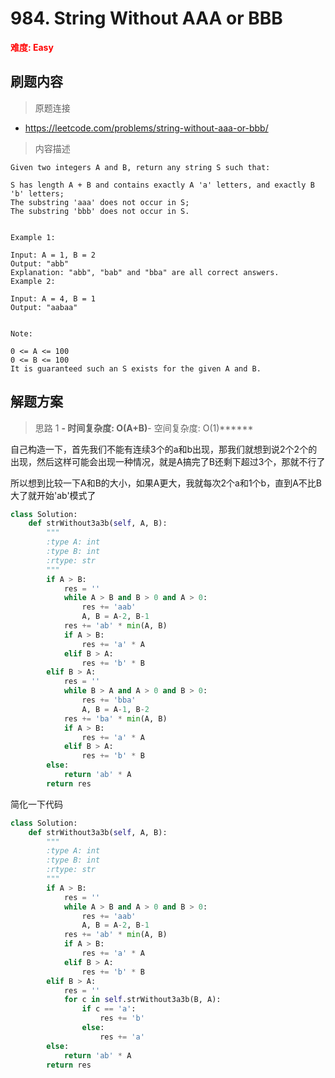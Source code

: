 # 984. String Without AAA or BBB

**<font color=red>难度: Easy</font>**

## 刷题内容

> 原题连接

* https://leetcode.com/problems/string-without-aaa-or-bbb/

> 内容描述

```
Given two integers A and B, return any string S such that:

S has length A + B and contains exactly A 'a' letters, and exactly B 'b' letters;
The substring 'aaa' does not occur in S;
The substring 'bbb' does not occur in S.
 

Example 1:

Input: A = 1, B = 2
Output: "abb"
Explanation: "abb", "bab" and "bba" are all correct answers.
Example 2:

Input: A = 4, B = 1
Output: "aabaa"
 

Note:

0 <= A <= 100
0 <= B <= 100
It is guaranteed such an S exists for the given A and B.
```

## 解题方案

> 思路 1
******- 时间复杂度: O(A+B)******- 空间复杂度: O(1)******


自己构造一下，首先我们不能有连续3个的a和b出现，那我们就想到说2个2个的出现，然后这样可能会出现一种情况，就是A搞完了B还剩下超过3个，那就不行了


所以想到比较一下A和B的大小，如果A更大，我就每次2个a和1个b，直到A不比B大了就开始'ab'模式了


```python
class Solution:
    def strWithout3a3b(self, A, B):
        """
        :type A: int
        :type B: int
        :rtype: str
        """
        if A > B:
            res = ''
            while A > B and B > 0 and A > 0:
                res += 'aab'
                A, B = A-2, B-1
            res += 'ab' * min(A, B)
            if A > B:
                res += 'a' * A
            elif B > A:
                res += 'b' * B
        elif B > A:
            res = ''
            while B > A and A > 0 and B > 0:
                res += 'bba'
                A, B = A-1, B-2
            res += 'ba' * min(A, B)
            if A > B:
                res += 'a' * A
            elif B > A:
                res += 'b' * B
        else:
            return 'ab' * A
        return res
```





简化一下代码


```python
class Solution:
    def strWithout3a3b(self, A, B):
        """
        :type A: int
        :type B: int
        :rtype: str
        """
        if A > B:
            res = ''
            while A > B and A > 0 and B > 0:
                res += 'aab'
                A, B = A-2, B-1
            res += 'ab' * min(A, B)
            if A > B:
                res += 'a' * A
            elif B > A:
                res += 'b' * B
        elif B > A:
            res = ''
            for c in self.strWithout3a3b(B, A):
                if c == 'a':
                    res += 'b'
                else:
                    res += 'a'
        else:
            return 'ab' * A
        return res
```










































